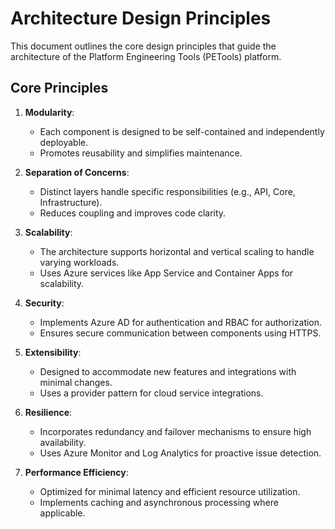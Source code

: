 # Architecture Design Principles

This document outlines the core design principles that guide the architecture of the Platform Engineering Tools (PETools) platform.

## Core Principles

1. **Modularity**:
   - Each component is designed to be self-contained and independently deployable.
   - Promotes reusability and simplifies maintenance.

2. **Separation of Concerns**:
   - Distinct layers handle specific responsibilities (e.g., API, Core, Infrastructure).
   - Reduces coupling and improves code clarity.

3. **Scalability**:
   - The architecture supports horizontal and vertical scaling to handle varying workloads.
   - Uses Azure services like App Service and Container Apps for scalability.

4. **Security**:
   - Implements Azure AD for authentication and RBAC for authorization.
   - Ensures secure communication between components using HTTPS.

5. **Extensibility**:
   - Designed to accommodate new features and integrations with minimal changes.
   - Uses a provider pattern for cloud service integrations.

6. **Resilience**:
   - Incorporates redundancy and failover mechanisms to ensure high availability.
   - Uses Azure Monitor and Log Analytics for proactive issue detection.

7. **Performance Efficiency**:
   - Optimized for minimal latency and efficient resource utilization.
   - Implements caching and asynchronous processing where applicable.
